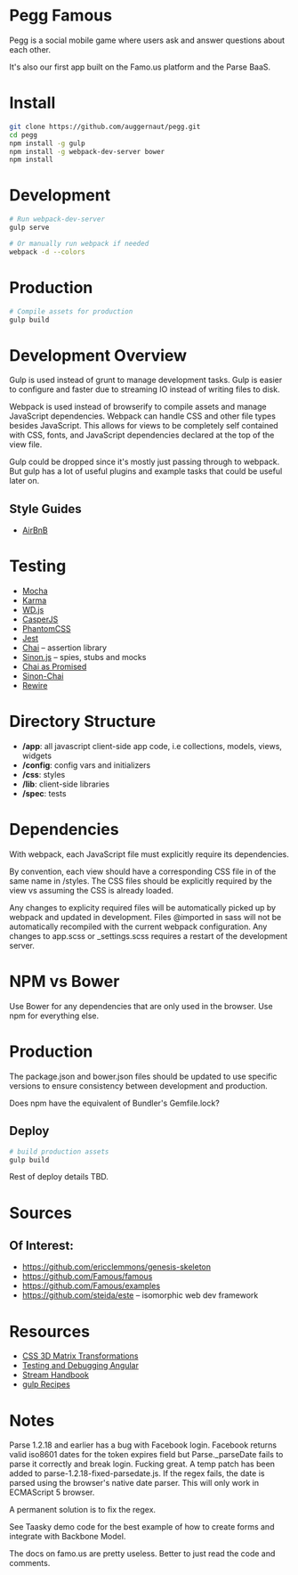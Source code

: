 # Pegg Famous

Pegg is a social mobile game where users ask and answer questions about each other.

It's also our first app built on the Famo.us platform and the Parse BaaS.


# Install

```bash
git clone https://github.com/auggernaut/pegg.git
cd pegg
npm install -g gulp
npm install -g webpack-dev-server bower
npm install
```

# Development

```bash
# Run webpack-dev-server
gulp serve

# Or manually run webpack if needed
webpack -d --colors
```

# Production

```bash
# Compile assets for production
gulp build
```


# Development Overview

Gulp is used instead of grunt to manage development tasks.
Gulp is easier to configure and faster due to streaming IO instead of writing files to disk.

Webpack is used instead of browserify to compile assets and manage JavaScript dependencies.
Webpack can handle CSS and other file types besides JavaScript. This allows for views to be
completely self contained with CSS, fonts, and JavaScript dependencies declared at the top
of the view file.

Gulp could be dropped since it's mostly just passing through to webpack. But gulp has a lot
of useful plugins and example tasks that could be useful later on.


## Style Guides

* [AirBnB](https://github.com/airbnb/javascript)


# Testing

* [Mocha](http://visionmedia.github.io/mocha/)
* [Karma](http://karma-runner.github.io/0.12/index.html)
* [WD.js](https://github.com/admc/wd)
* [CasperJS](http://casperjs.org/)
* [PhantomCSS](https://github.com/Huddle/PhantomCSS)
* [Jest](http://facebook.github.io/jest/)
* [Chai](http://chaijs.com/) – assertion library
* [Sinon.js](http://sinonjs.org/) – spies, stubs and mocks
* [Chai as Promised](https://github.com/domenic/chai-as-promised/)
* [Sinon-Chai](https://github.com/domenic/sinon-chai)
* [Rewire](https://github.com/jhnns/rewire)


# Directory Structure

* **/app**: all javascript client-side app code, i.e collections, models, views, widgets
* **/config**: config vars and initializers
* **/css**: styles
* **/lib**: client-side libraries
* **/spec**: tests


# Dependencies

With webpack, each JavaScript file must explicitly require its dependencies.

By convention, each view should have a corresponding CSS file in of the same name in /styles.
The CSS files should be explicitly required by the view vs assuming the CSS is already loaded.

Any changes to explicity required files will be automatically picked up by webpack and updated
in development. Files @imported in sass will not be automatically recompiled with the current
webpack configuration. Any changes to app.scss or _settings.scss requires a restart of the
development server.


# NPM vs Bower

Use Bower for any dependencies that are only used in the browser. Use npm for everything else.



# Production

The package.json and bower.json files should be updated to use specific versions to ensure
consistency between development and production.

Does npm have the equivalent of Bundler's Gemfile.lock?


## Deploy

```bash
# build production assets
gulp build
```

Rest of deploy details TBD.


# Sources

## Of Interest:

* https://github.com/ericclemmons/genesis-skeleton
* https://github.com/Famous/famous
* https://github.com/Famous/examples
* https://github.com/steida/este – isomorphic web dev framework


# Resources

* [CSS 3D Matrix Transformations](http://www.eleqtriq.com/2010/05/css-3d-matrix-transformations/)
* [Testing and Debugging Angular](http://www.yearofmoo.com/2013/09/advanced-testing-and-debugging-in-angularjs.html)
* [Stream Handbook](https://github.com/substack/stream-handbook)
* [gulp Recipes](https://github.com/gulpjs/gulp/tree/master/docs/recipes)

# Notes

Parse 1.2.18 and earlier has a bug with Facebook login. Facebook returns valid iso8601 dates for
the token expires field but Parse._parseDate fails to parse it correctly and break login. Fucking great.
A temp patch has been added to parse-1.2.18-fixed-parsedate.js. If the regex fails, the date is parsed
using the browser's native date parser. This will only work in ECMAScript 5 browser.

A permanent solution is to fix the regex.

See Taasky demo code for the best example of how to create forms and integrate with Backbone Model.

The docs on famo.us are pretty useless. Better to just read the code and comments.




